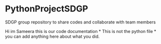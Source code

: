 # PythonProjectSDGP
SDGP group repository to share codes and collaborate with team members

Hi im Sameera this is our code documentation * This is not the python file *  you can add anything here about what you did.
